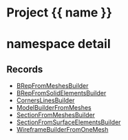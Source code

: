 <script setup>
import {useRoute} from 'vitepress'
const {path} = useRoute()
const tokens = path.split('/')
const words = tokens[2].split('-');
for (let i = 0; i < words.length; i++) {
    words[i] = words[i].charAt(0).toUpperCase() + words[i].slice(1);
    words[i] = words[i].replace('geode', 'Geode')
}
const name = words.join('-');
</script>
# Project {{ name }}

# namespace detail



## Records

* [BRepFromMeshesBuilder](BRepFromMeshesBuilder.md)
* [BRepFromSolidElementsBuilder](BRepFromSolidElementsBuilder.md)
* [CornersLinesBuilder](CornersLinesBuilder.md)
* [ModelBuilderFromMeshes](ModelBuilderFromMeshes.md)
* [SectionFromMeshesBuilder](SectionFromMeshesBuilder.md)
* [SectionFromSurfaceElementsBuilder](SectionFromSurfaceElementsBuilder.md)
* [WireframeBuilderFromOneMesh](WireframeBuilderFromOneMesh.md)


